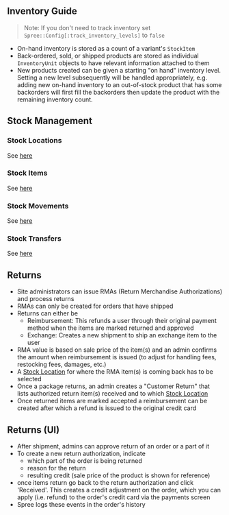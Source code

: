## Inventory Guide
> Note: If you don't need to track inventory set `Spree::Config[:track_inventory_levels]` to `false`

* On-hand inventory is stored as a count of a variant's `StockItem`
* Back-ordered, sold, or shipped products are stored as individual `InventoryUnit` objects to have
relevant information attached to them
* New products created can be given a starting "on hand" inventory level. Setting a new level
subsequently will be handled appropriately, e.g. adding new on-hand inventory to an
out-of-stock product that has some backorders will first fill the backorders then update the
product with the remaining inventory count.

## Stock Management
### Stock Locations
See [here](/doc/Spree/StockLocation.md)

### Stock Items
See [here](/doc/Spree/StockItem.md)

### Stock Movements
See [here](/doc/Spree/StockMovement.md)

### Stock Transfers
See [here](/doc/Spree/StockTransfer.md)

## Returns
* Site administrators can issue RMAs (Return Merchandise Authorizations) and process returns
* RMAs can only be created for orders that have shipped
* Returns can either be
  * Reimbursement: This refunds a user through their original payment method when the items are 
  marked returned and approved
  * Exchange: Creates a new shipment to ship an exchange item to the user
* RMA value is based on sale price of the item(s) and an admin confirms the amount when 
reimbursement is issued (to adjust for handling fees, restocking fees, damages, etc.)
* A [Stock Location](stock_locations) for where the RMA item(s) is coming back has to be selected
* Once a package returns, an admin creates a "Customer Return" that lists authorized return item(s) 
received and to which [Stock Location](stock_locations)
* Once returned items are marked accepted a reimbursement can be created after which a refund is 
issued to the original credit card

## Returns (UI)
* After shipment, admins can approve return of an order or a part of it 
* To create a new return authorization, indicate
  * which part of the order is being returned
  * reason for the return 
  * resulting credit (sale price of the product is shown for reference)
* once items return go back to the return authorization and click 'Received'. This creates a 
credit adjustment on the order, which you can apply (i.e. refund) to the order's credit card via 
the payments screen
* Spree logs these events in the order's history
